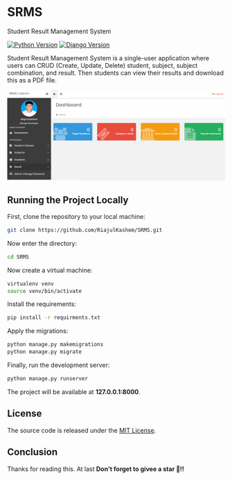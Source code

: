 # SRMS
Student Result Management System

[![Python Version](https://img.shields.io/badge/Python-3.7.1-brightgreen.svg)](https://python.org)
[![Django Version](https://img.shields.io/badge/Django-2.1-green.svg)](https://djangoproject.com)

Student Result Management System is a single-user application where users can CRUD (Create, Update, Delete) student, subject, subject combination, and result. Then students can view their results and download this as a PDF file.

![Dashboard](Screenshots/dashboard.png "SRMS Dashboard")

## Running the Project Locally

First, clone the repository to your local machine:

```bash
git clone https://github.com/RiajulKashem/SRMS.git
```
Now enter the directory:  

```bash
cd SRMS
```
Now create a virtual machine:  
```bash
virtualenv venv  
source venv/bin/activate
```
Install the requirements:

```bash
pip install -r requirments.txt
```

Apply the migrations:

```bash
python manage.py makemigrations
python manage.py migrate
```

Finally, run the development server:

```bash
python manage.py runserver
```

The project will be available at **127.0.0.1:8000**.

## License

The source code is released under the [MIT License](https://github.com/RiajulKashem/SRMS/blob/master/LICENSE).
## Conclusion
Thanks for reading this. At last **Don't forget to givee a star 🌟!!**
